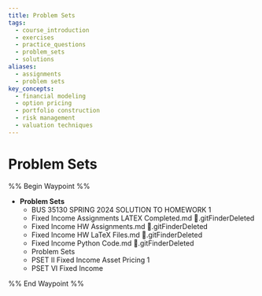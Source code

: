 ```yaml
---
title: Problem Sets
tags:
  - course_introduction
  - exercises
  - practice_questions
  - problem_sets
  - solutions
aliases:
  - assignments
  - problem sets
key_concepts:
  - financial modeling
  - option pricing
  - portfolio construction
  - risk management
  - valuation techniques
---
```


# Problem Sets

%% Begin Waypoint %%
- **Problem Sets**
	- BUS 35130 SPRING 2024 SOLUTION TO HOMEWORK 1
	- Fixed Income Assignments LATEX Completed.md .gitFinderDeleted
	- Fixed Income HW Assignments.md .gitFinderDeleted
	- Fixed Income HW LaTeX Files.md .gitFinderDeleted
	- Fixed Income Python Code.md .gitFinderDeleted
	- Problem Sets
	- PSET II Fixed Income Asset Pricing 1
	- PSET VI Fixed Income

%% End Waypoint %%

